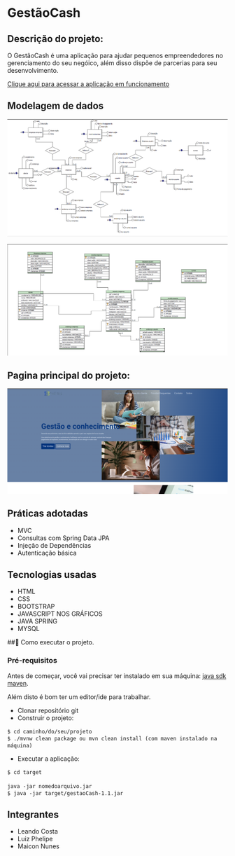 # GestãoCash

## Descrição do projeto:

O GestãoCash é uma aplicação para ajudar pequenos empreendedores no gerenciamento do seu negóico, além disso dispõe de parcerias para seu desenvolvimento.

[Clique aqui para acessar a aplicação em funcionamento](https://projeto-final-ochre.vercel.app/)

## Modelagem de dados

![Modelo conceitual](https://raw.githubusercontent.com/squad22recode/gestaocash_imagens/main/images/conceitual.png)

![Modelo Lógico](https://raw.githubusercontent.com/squad22recode/gestaocash_imagens/main/images/logico.png)

## Pagina principal do projeto:

![Home ](https://raw.githubusercontent.com/squad22recode/gestaocash_imagens/main/images/home.png)


## Práticas adotadas

- MVC
- Consultas com Spring Data JPA
- Injeção de Dependências
- Autenticação básica

## Tecnologias usadas

-   HTML
-   CSS
-   BOOTSTRAP
-   JAVASCRIPT NOS GRÁFICOS
-   JAVA SPRING
-   MYSQL

##🚀 Como executar o projeto.

### Pré-requisitos

Antes de começar, você vai precisar ter instalado em sua máquina: [java sdk]() [maven](). 

Além disto é bom ter um editor/ide para trabalhar.

- Clonar repositório git
- Construir o projeto:
```
$ cd caminho/do/seu/projeto
$ ./mvnw clean package ou mvn clean install (com maven instalado na máquina)

```
- Executar a aplicação:
```
$ cd target

java -jar nomedoarquivo.jar
$ java -jar target/gestaoCash-1.1.jar
```

## Integrantes

-   Leando Costa
-   Luiz Phelipe
-   Maicon Nunes
